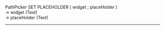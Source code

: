 ﻿PathPicker SET PLACEHOLDER ( widget ; placeHolder )   -> widget (Text)   -> placeHolder (Text)  ________________________________________________________